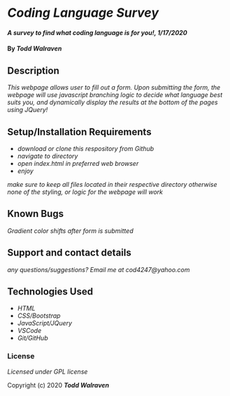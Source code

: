 # _Coding Language Survey_

#### _A survey to find what coding language is for you!, 1/17/2020_

#### By _**Todd Walraven**_

## Description

_This webpage allows user to fill out a form. Upon submitting the form, the webpage will use javascript branching logic to decide what language best suits you, and dynamically display the results at the bottom of the pages using JQuery!_

## Setup/Installation Requirements

* _download or clone this respository from Github_
* _navigate to directory_
* _open index.html in preferred web browser_
* _enjoy_

_make sure to keep all files located in their respective directory otherwise none of the styling, or logic for the webpage will work_

## Known Bugs

_Gradient color shifts after form is submitted_

## Support and contact details

_any questions/suggestions? Email me at cod4247@yahoo.com_

## Technologies Used

* _HTML_
* _CSS/Bootstrap_
* _JavaScript/JQuery_
* _VSCode_
* _Git/GitHub_

### License

*Licensed under GPL license*

Copyright (c) 2020 **_Todd Walraven_**
